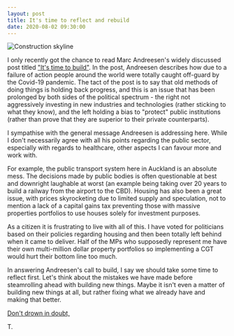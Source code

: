 ```yaml
---
layout: post
title: It's time to reflect and rebuild
date: 2020-08-02 09:30:00
---
```


![Construction skyline](/media/build.jpg)

I only recently got the chance to read Marc Andreesen's widely discussed post titled ["It's time to build"](https://a16z.com/2020/04/18/its-time-to-build/). In the post, Andreesen describes how due to a failure of action people around the world were totally caught off-guard by the Covid-19 pandemic. The tact of the post is to say that old methods of doing things is holding back progress, and this is an issue that has been prolonged by both sides of the political spectrum - the right not aggressively investing in new industries and technologies (rather sticking to what they know), and the left holding a bias to "protect" public institutions (rather than prove that they are superior to their private counterparts).

I sympathise with the general message Andreesen is addressing here. While I don't necessarily agree with all his points regarding the public sector, especially with regards to healthcare, other aspects I can favour more and work with.

For example, the public transport system here in Auckland is an absolute mess. The decisions made by public bodies is often questionable at best and downright laughable at worst (an example being taking over 20 years to build a railway from the airport to the CBD). Housing has also been a great issue, with prices skyrocketing due to limited supply and speculation, not to mention a lack of a capital gains tax preventing those with massive properties portfolios to use houses solely for investment purposes. 

As a citizen it is frustrating to live with all of this. I have voted for politicians based on their policies regarding housing and then been totally left behind when it came to deliver. Half of the MPs who supposedly represent me have their own multi-million dollar property portfolios so implementing a CGT would hurt their bottom line too much. 

In answering Andreesen's call to build, I say we should take some time to reflect first. Let's think about the mistakes we have made before steamrolling ahead with building new things. Maybe it isn't even a matter of building new things at all, but rather fixing what we already have and making that better.  

[Don't drown in doubt,](https://www.are.na/block/7944159)

T.


